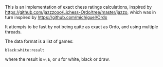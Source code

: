 This is an implementation of exact chess ratings calculations, inspired by
https://github.com/jazzzooo/Lichess-Ordo/tree/master/jazzo, which was in turn
inspired by https://github.com/michiguel/Ordo

It attempts to be fast by not being quite as exact as Ordo, and using multiple
threads.

The data format is a list of games:

    black:white:result

where the result is `w`, `b`, or `d` for white, black or draw.
